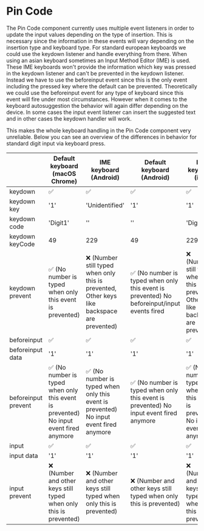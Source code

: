 # Pin Code

The Pin Code component currently uses multiple event listeners in order to update the input values depending on the type
of insertion. This is necessary since the information in these events will vary depending on the insertion type and
keyboard type. For standard european keyboards we could use the keydown listener and handle everything from there. When
using an asian keyboard sometimes an Input Method Editor (IME) is used. These IME keyboards won't provide the
information which key was pressed in the keydown listener and can't be prevented in the keydown listener. Instead we
have to use the beforeinput event since this is the only event including the pressed key where the default can be
prevented. Theoretically we could use the beforeinput event for any type of keyboard since this event will fire under
most circumstances. However when it comes to the keyboard autosuggestion the behavior will again differ depending on the
device. In some cases the input event listener can insert the suggested text and in other cases the keydown handler will
work.

This makes the whole keyboard handling in the Pin Code component very unreliable. Below you can see an overview of the
differences in behavior for standard digit input via keyboard press.

|                     | Default keyboard (macOS Chrome)                                                        | IME keyboard (Android)                                                                       | Default keyboard (Android)                                                                  | IME keyboard (iOS)                                                                           | Default keyboard (iOS)                                                                 |
| ------------------- | -------------------------------------------------------------------------------------- | -------------------------------------------------------------------------------------------- | ------------------------------------------------------------------------------------------- | -------------------------------------------------------------------------------------------- | -------------------------------------------------------------------------------------- |
| keydown             | ✅                                                                                     | ✅                                                                                           | ✅                                                                                          | ✅                                                                                           | ✅                                                                                     |
| keydown key         | '1'                                                                                    | 'Unidentified'                                                                               | '1'                                                                                         | '1'                                                                                          | '1'                                                                                    |
| keydown code        | 'Digit1'                                                                               | ''                                                                                           | ''                                                                                          | 'Digit1'                                                                                     | 'Digit1'                                                                               |
| keydown keyCode     | 49                                                                                     | 229                                                                                          | 49                                                                                          | 229                                                                                          | 49                                                                                     |
| keydown prevent     | ✅ (No number is typed when only this event is prevented)                              | ❌ (Number still typed when only this is prevented, Other keys like backspace are prevented) | ✅ (No number is typed when only this event is prevented) No beforeinput/input events fired | ❌ (Number still typed when only this is prevented, Other keys like backspace are prevented) | ✅ (No number is typed when only this event is prevented)                              |
| beforeinput         | ✅                                                                                     | ✅                                                                                           | ✅                                                                                          | ✅                                                                                           | ✅                                                                                     |
| beforeinput data    | '1'                                                                                    | '1'                                                                                          | '1'                                                                                         | '1'                                                                                          | '1'                                                                                    |
| beforeinput prevent | ✅ (No number is typed when only this event is prevented) No input event fired anymore | ✅ (No number is typed when only this event is prevented) No input event fired anymore       | ✅ (No number is typed when only this event is prevented) No input event fired anymore      | ✅ (No number is typed when only this event is prevented) No input event fired anymore       | ✅ (No number is typed when only this event is prevented) No input event fired anymore |
| input               | ✅                                                                                     | ✅                                                                                           | ✅                                                                                          | ✅                                                                                           | ✅                                                                                     |
| input data          | '1'                                                                                    | '1'                                                                                          | '1'                                                                                         | '1'                                                                                          | '1'                                                                                    |
| input prevent       | ❌ (Number and other keys still typed when only this is prevented)                     | ❌ (Number and other keys still typed when only this is prevented)                           | ❌ (Number and other keys still typed when only this is prevented)                          | ❌ (Number and other keys still typed when only this is prevented)                           | ❌ (Number and other keys still typed when only this is prevented)                     |
